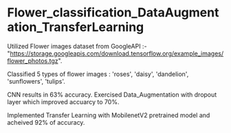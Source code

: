 # Flower_classification_DataAugmentation_TransferLearning

Utilized Flower images dataset from GoogleAPI :-
 "https://storage.googleapis.com/download.tensorflow.org/example_images/flower_photos.tgz".

Classified 5 types of flower images :
'roses', 'daisy', 'dandelion', 'sunflowers', 'tulips'.

CNN results in 63% accuracy. Exercised Data_Augmentation with dropout layer which improved accuarcy to 70%.

Implemented Transfer Learning with MobilenetV2 pretrained model and acheived 92% of accuracy.


